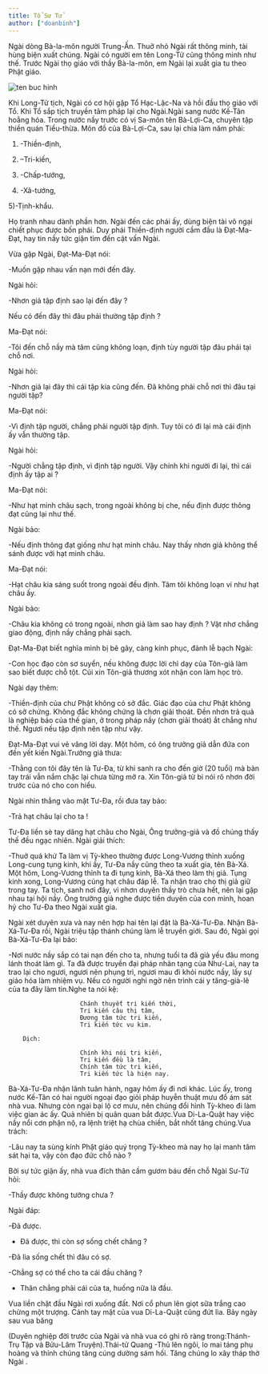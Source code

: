 ```yaml
---
title: Tổ Sư Tử
author: ["doanbinh"]
---
```


Ngài dòng Bà-la-môn người Trung-Ấn. Thuở nhỏ Ngài rất thông minh, tài hùng biện xuất chúng. Ngài có người em tên Long-Tử cũng thông minh như thế. Trước Ngài thọ giáo với thầy Bà-la-môn, em Ngài lại xuất gia tu theo Phật giáo.

![ten buc hinh](http://chuaxaloi.vn/upload/hinhanh/kinh_sach/33_vi_to_An_Hoa_-_24_Su_Tu.jpg "ten buc hinh")

Khi Long-Tử tịch, Ngài có cơ hội gặp Tổ Hạc-Lặc-Na và hồi đầu thọ giáo với Tổ. Khi Tổ sắp tịch truyền tâm pháp lại cho Ngài.Ngài sang nước Kế-Tân hoằng hóa. Trong nước nầy trước có vị Sa-môn tên Bà-Lợi-Ca, chuyên tập thiền quán Tiểu-thừa. Môn đồ của Bà-Lợi-Ca, sau lại chia làm năm phái:

1) -Thiền-định,

2) –Tri-kiến,

3) -Chấp-tướng,

4) -Xã-tướng,

5)-Tịnh-khẩu.

Họ tranh nhau dành phần hơn. Ngài đến các phái ấy, dùng biện tài vô ngại chiết phục được bốn phái. Duy phái Thiền-định người cầm đầu là Đạt-Ma-Đạt, hay tin nầy tức giận tìm đến cật vấn Ngài.

Vừa gặp Ngài, Đạt-Ma-Đạt nói:

-Muốn gặp nhau vấn nạn mới đến đây.

Ngài hỏi:

-Nhơn giả tập định sao lại đến đây ?

Nếu có đến đây thì đâu phải thường tập định ?

Ma-Đạt nói:

-Tôi đến chỗ nầy mà tâm cũng không loạn, định tùy người tập đâu phải tại chỗ nơi.

Ngài hỏi:

-Nhơn giả lại đây thì cái tập kia cũng đến. Đã không phải chỗ nơi thì đâu tại người tập?

Ma-Đạt nói:

-Vì định tập người, chẳng phải người tập định. Tuy tôi có đi lại mà cái định ấy vẫn thường tập.

Ngài hỏi:

-Người chẳng tập định, vì định tập người. Vậy chính khi người đi lại, thì cái định ấy tập ai ?

Ma-Đạt nói:

-Như hạt minh châu sạch, trong ngoài không bị che, nếu định được thông đạt cũng lại như thế.

Ngài bảo:

-Nếu định thông đạt giống như hạt minh châu. Nay thấy nhơn giả không thể sánh được với hạt minh châu.

Ma-Đạt nói:

-Hạt châu kia sáng suốt trong ngoài đều định. Tâm tôi không loạn ví như hạt châu ấy.

Ngài bảo:

-Châu kia không có trong ngoài, nhơn giả làm sao hay định ? Vật nhơ chẳng giao động, định nầy chẳng phải sạch.

Đạt-Ma-Đạt biết nghĩa mình bị bẽ gãy, càng kính phục, đảnh lễ bạch Ngài:

-Con học đạo còn sơ suyển, nếu không được lời chỉ dạy của Tôn-giả làm sao biết được chỗ tột. Cúi xin Tôn-giả thương xót nhận con làm học trò.

Ngài dạy thêm:

-Thiền-định của chư Phật không có sở đắc. Giác đạo của chư Phật không có sở chứng. Không đắc không chứng là chơn giải thoát. Đền nhơn trả quả là nghiệp báo của thế gian, ở trong pháp nầy (chơn giải thoát) ắt chẳng như thế. Ngươi nếu tập định nên tập như vậy.

Đạt-Ma-Đạt vui vẻ vâng lời dạy. Một hôm, có ông trưởng giả dẫn đứa con đến yết kiến Ngài.Trưởng giả thưa:

-Thằng con tôi đây tên là Tư-Đa, từ khi sanh ra cho đến giờ (20 tuổi) mà bàn tay trái vẫn nắm chặc lại chưa từng mở ra. Xin Tôn-giả từ bi nói rõ nhơn đời trước của nó cho con hiểu.

Ngài nhìn thẳng vào mặt Tư-Đa, rồi đưa tay bảo:

-Trả hạt châu lại cho ta !

Tư-Đa liền sè tay dâng hạt châu cho Ngài, Ông trưởng-giả và đồ chúng thấy thế đều ngạc nhiên. Ngài giải thích:

-Thuở quá khứ Ta làm vị Tỳ-kheo thường được Long-Vương thỉnh xuống Long-cung tụng kinh, khi ấy, Tư-Đa nầy cũng theo ta xuất gia, tên Bà-Xá. Một hôm, Long-Vương thỉnh ta đi tụng kinh, Bà-Xá theo làm thị giả. Tụng kinh xong, Long-Vương cúng hạt châu đáp lễ. Ta nhận trao cho thị giả giữ trong tay. Ta tịch, sanh nơi đây, vì nhơn duyên thầy trò chưa hết, nên lại gặp nhau tại hội nầy. Ông trưởng giả nghe được tiền duyên của con mình, hoan hỷ cho Tư-Đa theo Ngài xuất gia.

Ngài xét duyên xưa và nay nên hợp hai tên lại đặt là Bà-Xá-Tư-Đa. Nhận Bà-Xá-Tư-Đa rồi, Ngài triệu tập thánh chúng làm lễ truyền giới. Sau đó, Ngài gọi Bà-Xá-Tư-Đa lại bảo:

-Nơi nước nầy sắp có tai nạn đến cho ta, nhưng tuổi ta đã già yếu đâu mong lánh thoát làm gì. Ta đã được truyền đại pháp nhãn tạng của Như-Lai, nay ta trao lại cho ngươi, ngươi nên phụng trì, ngươi mau đi khỏi nước nầy, lấy sự giáo hóa làm nhiệm vụ. Nếu có người nghi ngờ nên trình cái y tăng-già-lê của ta đây làm tin.Nghe ta nói kệ:

                        Chánh thuyết tri kiến thời,
                        Tri kiến câu thị tâm,
                        Đương tâm tức tri kiến,
                        Tri kiến tức vu kim.

        Dịch:

                        Chính khi nói tri kiến,
                        Tri kiến đều là tâm,
                        Chính tâm tức tri kiến,
                        Tri kiến tức là hiện nay.

Bà-Xá-Tư-Đa nhận lãnh tuân hành, ngay hôm ấy đi nơi khác. Lúc ấy, trong nước Kế-Tân có hai người ngoại đạo giỏi pháp huyễn thuật mưu đồ ám sát nhà vua. Nhưng còn ngại bại lộ cơ mưu, nên chúng đổi hình Tỳ-kheo đi làm việc gian ác ấy. Quả nhiên bị quân quan bắt được.Vua Di-La-Quật hay việc nầy nổi cơn phận nộ, ra lệnh triệt hạ chùa chiền, bắt nhốt tăng chúng.Vua trách:

-Lâu nay ta sùng kính Phật giáo quý trọng Tỳ-kheo mà nay họ lại manh tâm sát hại ta, vậy còn đạo đức chỗ nào ?

Bởi sự tức giận ấy, nhà vua đích thân cầm gươm báu đến chỗ Ngài Sư-Tử hỏi:

-Thầy được không tướng chưa ?

Ngài đáp:

-Đã được.

- Đã được, thì còn sợ sống chết chăng ?

-Đã lìa sống chết thì đâu có sợ.

-Chẳng sợ có thể cho ta cái đầu chăng ?

- Thân chẳng phải cái của ta, huống nữa là đầu.

Vua liền chặt đầu Ngài rơi xuống đất. Nơi cổ phun lên giọt sữa trắng cao chừng một trượng. Cánh tay mặt của vua Di-La-Quật cũng đứt lìa. Bảy ngày sau vua băng

(Duyên nghiệp đời trước của Ngài và nhà vua có ghi rõ ràng trong:Thánh-Trụ Tập và Bửu-Lâm Truyện).Thái-tử Quang -Thủ lên ngôi, lo mai táng phụ hoàng và thỉnh chúng tăng cúng dường sám hối. Tăng chúng lo xây tháp thờ Ngài .
